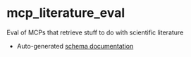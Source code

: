 # mcp_literature_eval

Eval of MCPs that retrieve stuff to do with scientific literature

- Auto-generated [schema documentation](elements/index.md)
